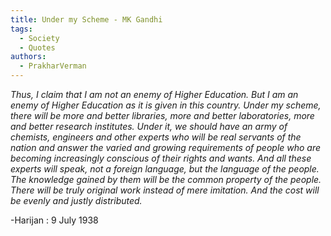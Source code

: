 ```yaml
---
title: Under my Scheme - MK Gandhi
tags: 
  - Society
  - Quotes
authors:
  - PrakharVerman
---
```


*Thus, I claim that I am not an enemy of Higher Education. But I am an enemy of Higher Education as it is given in this country. Under my scheme, there will be more and better libraries, more and better laboratories, more and better research institutes. Under it, we should have an army of chemists, engineers and other experts who will be real servants of the nation and answer the varied and growing requirements of people who are becoming increasingly conscious of their rights and wants. And all these experts will speak, not a foreign language, but the language of the people. The knowledge gained by them will be the common property of the people. There will be truly original work instead of mere imitation. And the cost will be evenly and justly distributed.*

-Harijan : 9 July 1938


